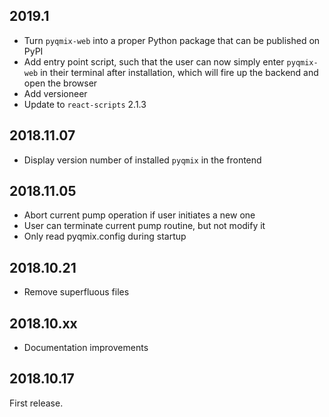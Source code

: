 2019.1
------
- Turn `pyqmix-web` into a proper Python package that can be published on PyPI
- Add entry point script, such that the user can now simply enter `pyqmix-web`
  in their terminal after installation, which will fire up the backend and
  open the browser
- Add versioneer
- Update to `react-scripts` 2.1.3

2018.11.07
----------
- Display version number of installed `pyqmix` in the frontend

2018.11.05
----------
- Abort current pump operation if user initiates a new one
- User can terminate current pump routine, but not modify it   
- Only read pyqmix.config during startup

2018.10.21
----------
- Remove superfluous files

2018.10.xx
----------
- Documentation improvements

2018.10.17
----------
First release.
